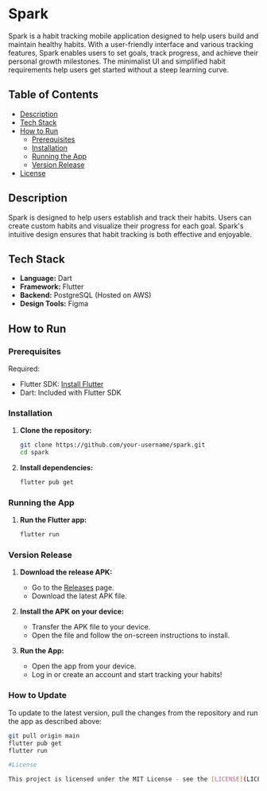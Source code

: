 # Spark

Spark is a habit tracking mobile application designed to help users build and maintain healthy habits. With a user-friendly interface and various tracking features, Spark enables users to set goals, track progress, and achieve their personal growth milestones. The minimalist UI and simplified habit requirements help users get started without a steep learning curve.

## Table of Contents
- [Description](#description)
- [Tech Stack](#tech-stack)
- [How to Run](#how-to-run)
  - [Prerequisites](#prerequisites)
  - [Installation](#installation)
  - [Running the App](#running-the-app)
  - [Version Release](#version-release)
- [License](#License)

## Description

Spark is designed to help users establish and track their habits. Users can create custom habits and visualize their progress for each goal. Spark's intuitive design ensures that habit tracking is both effective and enjoyable.

## Tech Stack

- **Language:** Dart
- **Framework:** Flutter
- **Backend:** PostgreSQL (Hosted on AWS)
- **Design Tools:** Figma

## How to Run

### Prerequisites

Required:
- Flutter SDK: [Install Flutter](https://flutter.dev/docs/get-started/install)
- Dart: Included with Flutter SDK

### Installation

1. **Clone the repository:**
    ```sh
    git clone https://github.com/your-username/spark.git
    cd spark
    ```

2. **Install dependencies:**
    ```sh
    flutter pub get
    ```

### Running the App

1. **Run the Flutter app:**
    ```sh
    flutter run
    ```

### Version Release

1. **Download the release APK:**
   - Go to the [Releases](https://github.com/lywysocki/spark/releases) page.
   - Download the latest APK file.

2. **Install the APK on your device:**
   - Transfer the APK file to your device.
   - Open the file and follow the on-screen instructions to install.

3. **Run the App:**
   - Open the app from your device.
   - Log in or create an account and start tracking your habits!


### How to Update

To update to the latest version, pull the changes from the repository and run the app as described above:

```sh
git pull origin main
flutter pub get
flutter run

#License

This project is licensed under the MIT License - see the [LICENSE](LICENSE) file for details
